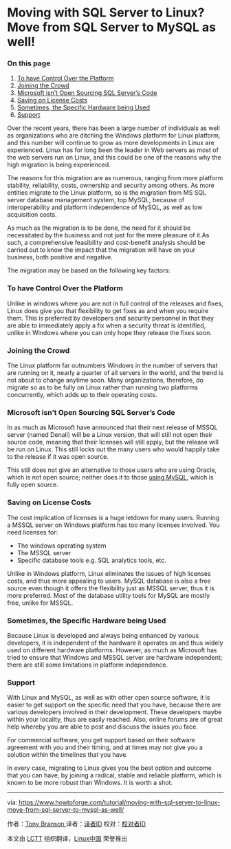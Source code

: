 Moving with SQL Server to Linux? Move from SQL Server to MySQL as well!
============================================================

### On this page

1.  [To have Control Over the Platform][1]
2.  [Joining the Crowd][2]
3.  [Microsoft isn’t Open Sourcing SQL Server’s Code][3]
4.  [Saving on License Costs][4]
5.  [Sometimes, the Specific Hardware being Used][5]
6.  [Support][6]

Over the recent years, there has been a large number of individuals as well as organizations who are ditching the Windows platform for Linux platform, and this number will continue to grow as more developments in Linux are experienced. Linux has for long been the leader in Web servers as most of the web servers run on Linux, and this could be one of the reasons why the high migration is being experienced.

The reasons for this migration are as numerous, ranging from more platform stability, reliability, costs, ownership and security among others. As more entities migrate to the Linux platform, so is the migration from MS SQL server database management system, top MySQL, because of interoperability and platform independence of MySQL, as well as low acquisition costs.

As much as the migration is to be done, the need for it should be necessitated by the business and not just for the mere pleasure of it.As such, a comprehensive feasibility and cost-benefit analysis should be carried out to know the impact that the migration will have on your business, both positive and negative.

The migration may be based on the following key factors:

### To have Control Over the Platform

Unlike in windows where you are not in full control of the releases and fixes, Linux does give you that flexibility to get fixes as and when you require them. This is preferred by developers and security personnel in that they are able to immediately apply a fix when a security threat is identified, unlike in Windows where you can only hope they release the fixes soon.

### Joining the Crowd

The Linux platform far outnumbers Windows in the number of servers that are running on it, nearly a quarter of all servers in the world, and the trend is not about to change anytime soon. Many organizations, therefore, do migrate so as to be fully on Linux rather than running two platforms concurrently, which adds up to their operating costs.

### Microsoft isn’t Open Sourcing SQL Server’s Code

In as much as Microsoft have announced that their next release of MSSQL server (named Denali) will be a Linux version, that will still not open their source code, meaning that their licenses will still apply, but the release will be run on Linux. This still locks out the many users who would happily take to the release if it was open source.

This still does not give an alternative to those users who are using Oracle, which is not open source; neither does it to those [using MySQL][7], which is fully open source.

### Saving on License Costs

The cost implication of licenses is a huge letdown for many users. Running a MSSQL server on Windows platform has too many licenses involved. You need licenses for:

*   The windows operating system
*   The MSSQL server
*   Specific database tools e.g. SQL analytics tools, etc.

Unlike in Windows platform, Linux eliminates the issues of high licenses costs, and thus more appealing to users. MySQL database is also a free source even though it offers the flexibility just as MSSQL server, thus it is more preferred. Most of the database utility tools for MySQL are mostly free, unlike for MSSQL.

### Sometimes, the Specific Hardware being Used

Because Linux is developed and always being enhanced by various developers, it is independent of the hardware it operates on and thus widely used on different hardware platforms. However, as much as Microsoft has tried to ensure that Windows and MSSQL server are hardware independent; there are still some limitations in platform independence.

### Support

With Linux and MySQL, as well as with other open source software, it is easier to get support on the specific need that you have, because there are various developers involved in their development. These developers maybe within your locality, thus are easily reached. Also, online forums are of great help whereby you are able to post and discuss the issues you face.

For commercial software, you get support based on their software agreement with you and their timing, and at times may not give you a solution within the timelines that you have.

In every case, migrating to Linux gives you the best option and outcome that you can have, by joining a radical, stable and reliable platform, which is known to be more robust than Windows. It is worth a shot.

--------------------------------------------------------------------------------

via: https://www.howtoforge.com/tutorial/moving-with-sql-server-to-linux-move-from-sql-server-to-mysql-as-well/

作者：[Tony Branson ][a]
译者：[译者ID](https://github.com/译者ID)
校对：[校对者ID](https://github.com/校对者ID)

本文由 [LCTT](https://github.com/LCTT/TranslateProject) 组织翻译，[Linux中国](https://linux.cn/) 荣誉推出

[a]:https://twitter.com/howtoforgecom
[1]:https://www.howtoforge.com/tutorial/moving-with-sql-server-to-linux-move-from-sql-server-to-mysql-as-well/#to-have-control-over-the-platform
[2]:https://www.howtoforge.com/tutorial/moving-with-sql-server-to-linux-move-from-sql-server-to-mysql-as-well/#joining-the-crowd
[3]:https://www.howtoforge.com/tutorial/moving-with-sql-server-to-linux-move-from-sql-server-to-mysql-as-well/#microsoft-isnrsquot-open-sourcing-sql-serverrsquos-code
[4]:https://www.howtoforge.com/tutorial/moving-with-sql-server-to-linux-move-from-sql-server-to-mysql-as-well/#saving-on-license-costs
[5]:https://www.howtoforge.com/tutorial/moving-with-sql-server-to-linux-move-from-sql-server-to-mysql-as-well/#sometimes-the-specific-hardware-being-used
[6]:https://www.howtoforge.com/tutorial/moving-with-sql-server-to-linux-move-from-sql-server-to-mysql-as-well/#support
[7]:http://www.scalearc.com/how-it-works/products/scalearc-for-mysql
